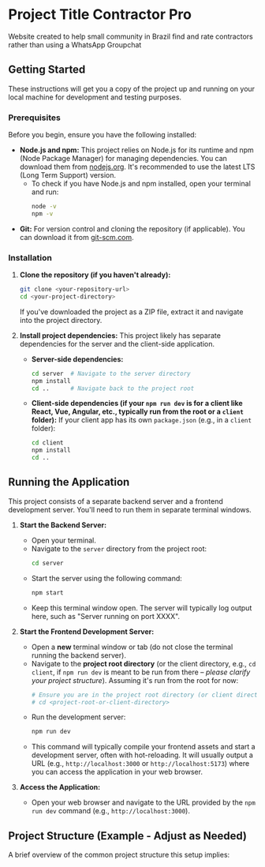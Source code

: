 # Project Title Contractor Pro

Website created to help small community in Brazil find and rate contractors rather than using a WhatsApp Groupchat

## Getting Started

These instructions will get you a copy of the project up and running on your local machine for development and testing purposes.

### Prerequisites

Before you begin, ensure you have the following installed:

- **Node.js and npm:** This project relies on Node.js for its runtime and npm (Node Package Manager) for managing dependencies. You can download them from [nodejs.org](https://nodejs.org/). It's recommended to use the latest LTS (Long Term Support) version.
  - To check if you have Node.js and npm installed, open your terminal and run:
    ```bash
    node -v
    npm -v
    ```
- **Git:** For version control and cloning the repository (if applicable). You can download it from [git-scm.com](https://git-scm.com/).

### Installation

1.  **Clone the repository (if you haven't already):**

    ```bash
    git clone <your-repository-url>
    cd <your-project-directory>
    ```

    If you've downloaded the project as a ZIP file, extract it and navigate into the project directory.

2.  **Install project dependencies:**
    This project likely has separate dependencies for the server and the client-side application.

    - **Server-side dependencies:**

      ```bash
      cd server  # Navigate to the server directory
      npm install
      cd ..      # Navigate back to the project root
      ```

    - **Client-side dependencies (if your `npm run dev` is for a client like React, Vue, Angular, etc., typically run from the root or a `client` folder):**
      If your client app has its own `package.json` (e.g., in a `client` folder):
      ```bash
      cd client
      npm install
      cd ..
      ```

## Running the Application

This project consists of a separate backend server and a frontend development server. You'll need to run them in separate terminal windows.

1.  **Start the Backend Server:**

    - Open your terminal.
    - Navigate to the `server` directory from the project root:
      ```bash
      cd server
      ```
    - Start the server using the following command:
      ```bash
      npm start
      ```
    - Keep this terminal window open. The server will typically log output here, such as "Server running on port XXXX".

2.  **Start the Frontend Development Server:**

    - Open a **new** terminal window or tab (do not close the terminal running the backend server).
    - Navigate to the **project root directory** (or the client directory, e.g., `cd client`, if `npm run dev` is meant to be run from there – _please clarify your project structure_). Assuming it's run from the root for now:
      ```bash
      # Ensure you are in the project root directory (or client directory if appropriate)
      # cd <project-root-or-client-directory>
      ```
    - Run the development server:
      ```bash
      npm run dev
      ```
    - This command will typically compile your frontend assets and start a development server, often with hot-reloading. It will usually output a URL (e.g., `http://localhost:3000` or `http://localhost:5173`) where you can access the application in your web browser.

3.  **Access the Application:**
    - Open your web browser and navigate to the URL provided by the `npm run dev` command (e.g., `http://localhost:3000`).

## Project Structure (Example - Adjust as Needed)

A brief overview of the common project structure this setup implies:
